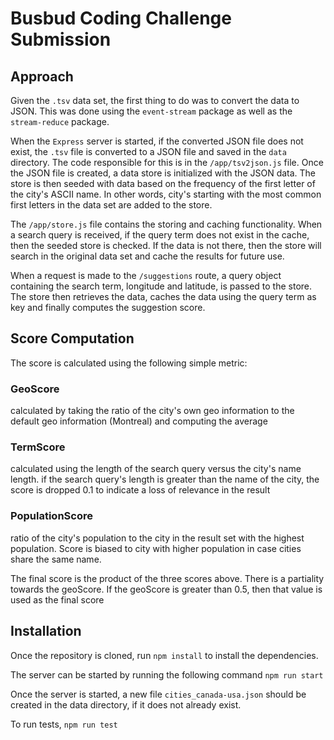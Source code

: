 # Busbud Coding Challenge Submission

## Approach

Given the `.tsv` data set, the first thing to do was to convert the data to JSON.
This was done using the `event-stream` package as well as the `stream-reduce` package.

When the `Express` server is started, if the converted JSON file does not exist, the `.tsv`
file is converted to a JSON file and saved in the `data` directory. The code responsible for this is in the `/app/tsv2json.js` file.
Once the JSON file is created, a data store is initialized with the JSON data. The store is then seeded
with data based on the frequency of the first letter of the city's ASCII name. In other words, city's starting
with the most common first letters in the data set are added to the store.

The `/app/store.js` file contains the storing and caching functionality. When a search query is received, if the
query term does not exist in the cache, then the seeded store is checked. If the data is not there, then the store
will search in the original data set and cache the results for future use.

When a request is made to the `/suggestions` route, a query object containing the search term, longitude and latitude, is passed
to the store. The store then retrieves the data, caches the data using the query term as key and finally computes the suggestion
score.

## Score Computation

The score is calculated using the following simple metric:

### GeoScore

calculated by taking the ratio of the city's own geo information to the default geo information (Montreal) and computing the average

### TermScore

calculated using the length of the search query versus the city's name length. if the search query's length is greater than the 
name of the city, the score is dropped 0.1 to indicate a loss of relevance in the result

### PopulationScore    

ratio of the city's population to the city in the result set with the highest population. Score is biased to city with higher population in
case cities share the same name.

The final score is the product of the three scores above. There is a partiality towards the geoScore. If the geoScore is greater than 0.5, then
that value is used as the final score

## Installation

Once the repository is cloned, run `npm install` to install the dependencies.

The server can be started by running the following command `npm run start`

Once the server is started, a new file `cities_canada-usa.json` should be created in the data directory, if it does not already exist.

To run tests, `npm run test`
